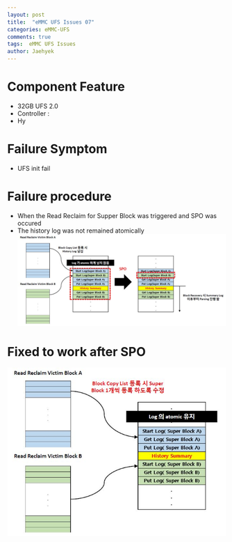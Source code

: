 ```yaml
---
layout: post
title:  "eMMC UFS Issues 07"
categories: eMMC-UFS
comments: true
tags:  eMMC UFS Issues
author: Jaehyek
---
```


# Component Feature
- 32GB UFS 2.0
- Controller : 
- Hy

# Failure Symptom
- UFS init fail

# Failure procedure
- When  the Read Reclaim for Supper Block was triggered and SPO was occured
- The history log was not remained atomically 
![001](/img/2016-12-26-eMMC-UFS-Issues-07/001.JPG)

# Fixed to work after SPO
![002](/img/2016-12-26-eMMC-UFS-Issues-07/002.JPG)